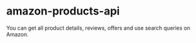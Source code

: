 ﻿# amazon-products-api
 
You can get all product details, reviews, offers and use search queries on Amazon.
